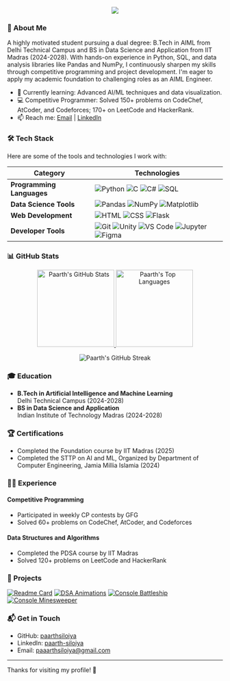 <p align="center">
    <img src="https://readme-typing-svg.herokuapp.com?font=JetBrains+Mono&weight=600&size=32&pause=800&center=true&vCenter=true&width=600&lines=Hi%2C+I+am+Paarth+Siloiya;AI%2FML+%26+Data+Science+Student;Competitive+Programmer;Aspiring+AIML+Engineer">
</p>

### 👋 About Me
A highly motivated student pursuing a dual degree: B.Tech in AIML from Delhi Technical Campus and BS in Data Science and Application from IIT Madras (2024-2028). With hands-on experience in Python, SQL, and data analysis libraries like Pandas and NumPy, I continuously sharpen my skills through competitive programming and project development. I'm eager to apply my academic foundation to challenging roles as an AIML Engineer.

- 🌱 Currently learning: Advanced AI/ML techniques and data visualization.
- 💻 Competitive Programmer: Solved 150+ problems on CodeChef, AtCoder, and Codeforces; 170+ on LeetCode and HackerRank.
- 📫 Reach me: [Email](mailto:paaarthsiloiya@gmail.com) | [LinkedIn](https://linkedin.com/in/paarth-siloiya/)

### 🛠️ Tech Stack
Here are some of the tools and technologies I work with:

| Category | Technologies |
|----------|--------------|
| **Programming Languages** | ![Python](https://img.shields.io/badge/Python-3776AB?style=for-the-badge&logo=python&logoColor=white) ![C](https://img.shields.io/badge/C-A8B9CC?style=for-the-badge&logo=c&logoColor=white) ![C#](https://img.shields.io/badge/C%23-239120?style=for-the-badge&logo=csharp&logoColor=white) ![SQL](https://img.shields.io/badge/SQL-4479A1?style=for-the-badge&logo=postgresql&logoColor=white) |
| **Data Science Tools** | ![Pandas](https://img.shields.io/badge/Pandas-150458?style=for-the-badge&logo=pandas&logoColor=white) ![NumPy](https://img.shields.io/badge/NumPy-013243?style=for-the-badge&logo=numpy&logoColor=white) ![Matplotlib](https://img.shields.io/badge/Matplotlib-11557C?style=for-the-badge&logo=matplotlib&logoColor=white) |
| **Web Development** | ![HTML](https://img.shields.io/badge/HTML-E34F26?style=for-the-badge&logo=html5&logoColor=white) ![CSS](https://img.shields.io/badge/CSS-1572B6?style=for-the-badge&logo=css3&logoColor=white) ![Flask](https://img.shields.io/badge/Flask-000000?style=for-the-badge&logo=flask&logoColor=white) |
| **Developer Tools** | ![Git](https://img.shields.io/badge/Git-F05032?style=for-the-badge&logo=git&logoColor=white) ![Unity](https://img.shields.io/badge/Unity-000000?style=for-the-badge&logo=unity&logoColor=white) ![VS Code](https://img.shields.io/badge/VS%20Code-007ACC?style=for-the-badge&logo=visualstudiocode&logoColor=white) ![Jupyter](https://img.shields.io/badge/Jupyter-F37626?style=for-the-badge&logo=jupyter&logoColor=white) ![Figma](https://img.shields.io/badge/Figma-F24E1E?style=for-the-badge&logo=figma&logoColor=white) |

### 📊 GitHub Stats
<p align="center">
  <a href="https://github.com/paarthsiloiya">
    <img height="180em" src="https://github-readme-stats.vercel.app/api?username=paarthsiloiya&show_icons=true&theme=dracula&hide_border=true&show_icons=true&include_all_commits=true&count_private=true" alt="Paarth's GitHub Stats" />
  </a>
  <a href="https://github.com/paarthsiloiya">
    <img height="180em" src="https://github-readme-stats.vercel.app/api/top-langs/?username=paarthsiloiya&layout=compact&hide_border=true&langs_count=6&theme=transparent" alt="Paarth's Top Languages" />
  </a>
</p>
<p align="center">
  <img src="https://streak-stats.demolab.com?user=paarthsiloiya&hide_border=true&theme=transparent&date_format=M+j%5B%2C+Y%5D" alt="Paarth's GitHub Streak" />
</p>

### 🎓 Education
- **B.Tech in Artificial Intelligence and Machine Learning**  
  Delhi Technical Campus (2024-2028)
- **BS in Data Science and Application**  
  Indian Institute of Technology Madras (2024-2028)

### 🏆 Certifications
- Completed the Foundation course by IIT Madras (2025)
- Completed the STTP on AI and ML, Organized by Department of Computer Engineering, Jamia Millia Islamia (2024)

### 🧑‍💻 Experience
#### Competitive Programming
- Participated in weekly CP contests by GFG
- Solved 60+ problems on CodeChef, AtCoder, and Codeforces

#### Data Structures and Algorithms
- Completed the PDSA course by IIT Madras
- Solved 120+ problems on LeetCode and HackerRank

### 🚀 Projects
[![Readme Card](https://github-readme-stats.vercel.app/api/pin/?username=paarthsiloiya&repo=KidsVaccineTracker&theme=dracula)](https://github.com/paarthsiloiya/KidsVaccineTracker) [![DSA Animations](https://github-readme-stats.vercel.app/api/pin/?username=paarthsiloiya&repo=dsa-animations&theme=dracula)](https://github.com/paarthsiloiya/dsa-animations) 
[![Console Battleship](https://github-readme-stats.vercel.app/api/pin/?username=paarthsiloiya&repo=console-battleship&theme=dracula)](https://github.com/paarthsiloiya/console-battleship) [![Console Minesweeper](https://github-readme-stats.vercel.app/api/pin/?username=paarthsiloiya&repo=console-minesweeper&theme=dracula)](https://github.com/paarthsiloiya/console-minesweeper)

### 📬 Get in Touch
- GitHub: [paarthsiloiya](https://github.com/paarthsiloiya)
- LinkedIn: [paarth-siloiya](https://linkedin.com/in/paarth-siloiya/)
- Email: [paaarthsiloiya@gmail.com](mailto:paaarthsiloiya@gmail.com)

---

Thanks for visiting my profile! 🚀

